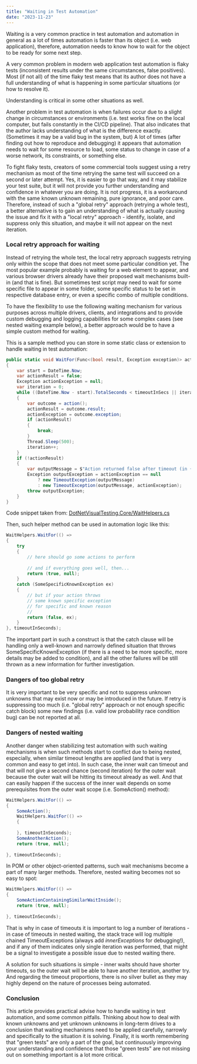 ```yaml
---
title: "Waiting in Test Automation"
date: "2023-11-23"
---
```


Waiting is a very common practice in test automation and automation in general as a lot of times automation is faster than its object (i.e. web application), therefore, automation needs to know how to wait for the object to be ready for some next step.

A very common problem in modern web application test automation is flaky tests (inconsistent results under the same circumstances, false positives). Most (if not all) of the time flaky test means that its author does not have a full understanding of what is happening in some particular situations (or how to resolve it).

Understanding is critical in some other situations as well.

Another problem in test automation is when failures occur due to a slight change in circumstances or environments (i.e. test works fine on the local computer, but fails constantly in the CI/CD pipeline). That also indicates that the author lacks understanding of what is the difference exactly. (Sometimes it may be a valid bug in the system, but) A lot of times (after finding out how to reproduce and debugging) it appears that automation needs to wait for some resource to load, some status to change in case of a worse network, its constraints, or something else.

To fight flaky tests, creators of some commercial tools suggest using a retry mechanism as most of the time retrying the same test will succeed on a second or later attempt. Yes, it is easier to go that way, and it may stabilize your test suite, but it will not provide you further understanding and confidence in whatever you are doing. It is not progress, it is a workaround with the same known unknown remaining, pure ignorance, and poor care. Therefore, instead of such a "global retry" approach (retrying a whole test), a better alternative is to gain an understanding of what is actually causing the issue and fix it with a "local retry" approach - identify, isolate, and suppress only this situation, and maybe it will not appear on the next iteration.

### Local retry approach for waiting

Instead of retrying the whole test, the local retry approach suggests retrying only within the scope that does not meet some particular condition yet. The most popular example probably is waiting for a web element to appear, and various browser drivers already have their proposed wait mechanisms built-in (and that is fine). But sometimes test script may need to wait for some specific file to appear in some folder, some specific status to be set in respective database entry, or even a specific combo of multiple conditions.

To have the flexibility to use the following waiting mechanism for various purposes across multiple drivers, clients, and integrations and to provide custom debugging and logging capabilities for some complex cases (see nested waiting example below), a better approach would be to have a simple custom method for waiting.

This is a sample method you can store in some static class or extension to handle waiting in test automation:

```csharp
public static void WaitFor(Func<(bool result, Exception exception)> action, double timeoutInSecs = DefaultTimeoutInSeconds)
{
	var start = DateTime.Now;
	var actionResult = false;
	Exception actionException = null;
	var iteration = 0;
	while ((DateTime.Now - start).TotalSeconds < timeoutInSecs || iteration < 1)
	{
		var outcome = action();
		actionResult = outcome.result;
		actionException = outcome.exception;
		if (actionResult)
		{
			break;
		}
		Thread.Sleep(500);
		iteration++;
	}
	if (!actionResult)
	{
		var outputMessage = $"Action returned false after timeout (in {iteration} tries)";
		Exception outputException = actionException == null
			? new TimeoutException(outputMessage)
			: new TimeoutException(outputMessage, actionException);
		throw outputException;
	}
}
```

Code snippet taken from: [DotNetVisualTesting.Core/WaitHelpers.cs](https://github.com/justlauzadis/dotnet-visual-testing/blob/main/DotNetVisualTesting.Core/WaitHelpers.cs)

Then, such helper method can be used in automation logic like this:

```csharp
WaitHelpers.WaitFor(() =>
{
	try
	{
		// here should go some actions to perform
		
		// and if everything goes well, then...
		return (true, null);
	}
	catch (SomeSpecificKnownException ex)
	{
		// but if your action throws
		// some known specific exception
		// for specific and known reason
		// 
		return (false, ex);
	}
}, timeoutInSeconds);
```

The important part in such a construct is that the catch clause will be handling only a well-known and narrowly defined situation that throws SomeSpecificKnownException (if there is a need to be more specific, more details may be added to condition), and all the other failures will be still thrown as a new information for further investigation.

### Dangers of too global retry

It is very important to be very specific and not to suppress unknown unknowns that may exist now or may be introduced in the future. If retry is suppressing too much (i.e. "global retry" approach or not enough specific catch block) some new findings (i.e. valid low probability race condition bug) can be not reported at all.

### Dangers of nested waiting

Another danger when stabilizing test automation with such waiting mechanisms is when such methods start to conflict due to being nested, especially, when similar timeout lengths are applied (and that is very common and easy to get into). In such case, the inner wait can timeout and that will not give a second chance (second iteration) for the outer wait because the outer wait will be hitting its timeout already as well. And that can easily happen if the success of the inner wait depends on some prerequisites from the outer wait scope (i.e. SomeAction() method):

```csharp
WaitHelpers.WaitFor(() =>
{
	SomeAction();
	WaitHelpers.WaitFor(() =>
	{
		
	}, timeoutInSeconds);
	SomeAnotherAction();
	return (true, null);
	
}, timeoutInSeconds);
```

In POM or other object-oriented patterns, such wait mechanisms become a part of many larger methods. Therefore, nested waiting becomes not so easy to spot:

```csharp
WaitHelpers.WaitFor(() =>
{
	SomeActionContainingSimilarWaitInside();
	return (true, null);
	
}, timeoutInSeconds);
```

That is why in case of timeouts it is important to log a number of iterations - in case of timeouts in nested waiting, the stack trace will log multiple chained TimeoutExceptions (always add _innerExceptions_ for debugging!), and if any of them indicates only single iteration was performed, that might be a signal to investigate a possible issue due to nested waiting there.

A solution for such situations is simple - inner waits should have shorter timeouts, so the outer wait will be able to have another iteration, another try. And regarding the timeout proportions, there is no silver bullet as they may highly depend on the nature of processes being automated.

### Conclusion

This article provides practical advise how to handle waiting in test automation, and some common pitfalls. Thinking about how to deal with known unknowns and yet unknown unknowns in long-term drives to a conclusion that waiting mechanisms need to be applied carefully, narrowly and specifically to the situation it is solving. Finally, it is worth remembering that "green tests" are only a part of the goal, but continuously improving your understanding and confidence that those "green tests" are not missing out on something important is a lot more critical.
